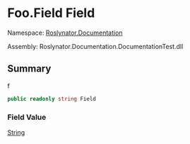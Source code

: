 # Foo\.Field Field

Namespace: [Roslynator.Documentation](../../README.md)

Assembly: Roslynator\.Documentation\.DocumentationTest\.dll

## Summary

f

```csharp
public readonly string Field
```

### Field Value

[String](https://docs.microsoft.com/en-us/dotnet/api/system.string)
